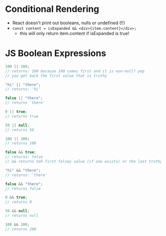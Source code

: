 # Conditional Rendering

- React doesn't print out booleans, nulls or undefined (!!)
- `const content = isExpanded && <div>{item.content}</div>;`
  - this will only return item.content if isExpanded is true!

# JS Boolean Expressions

```js
100 || 200;
// returns: 100 because 100 comes first and it is non-null? yep
// you get back the first value that is truthy

"hi" || "there";
// returns: 'hi'

false || "there";
// returns 'there'

0 || true;
// returns true

50 || null;
// returns 50

100 || 200;
// returns 100
```

```js
false && true;
// returns: false
// && returns teh first falsey value (if one exists) or the last truthy value

"hi" && "there";
// returns: 'there'

false && "there";
// returns false

0 && true;
// returns 0

50 && null;
// returns null

100 && 200;
// returns 200
```
